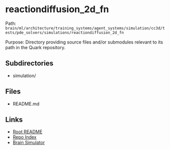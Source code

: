# reactiondiffusion_2d_fn

Path: `brain/ml/architecture/training_systems/agent_systems/simulation/cc3d/tests/pde_solvers/simulations/reactiondiffusion_2d_fn`

Purpose: Directory providing source files and/or submodules relevant to its path in the Quark repository.

## Subdirectories
- simulation/

## Files
- README.md

## Links
- [Root README](../../../../../../../../../../README.md)
- [Repo Index](../../../../../../../../../../repo_index.json)
- [Brain Simulator](../../../../../../../../../../brain/architecture/brain_simulator.py)
